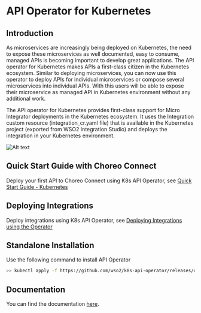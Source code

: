 # API Operator for Kubernetes

## Introduction

As microservices are increasingly being deployed on Kubernetes, the need to expose these microservices as well
documented, easy to consume, managed APIs is becoming important to develop great applications.
The API operator for Kubernetes makes APIs a first-class citizen in the Kubernetes ecosystem.
Similar to deploying microservices, you can now use this operator to deploy APIs for individual microservices or
compose several microservices into individual APIs. With this users will be able to expose their microservice
as managed API in Kubernetes environment without any additional work. 

The API operator for Kubernetes provides first-class support for Micro Integrator deployments in the Kubernetes
ecosystem. It uses the Integration custom resource (integration_cr.yaml file) that is available in the Kubernetes
project (exported from WSO2 Integration Studio) and deploys the integration in your Kubernetes environment.

![Alt text](images/K8s-API-Operator.png?raw=true "K8s API Operator")

## Quick Start Guide with Choreo Connect

Deploy your first API to Choreo Connect using K8s API Operator, see [Quick Start Guide - Kubernetes](https://apim.docs.wso2.com/en/4.0.0/deploy-and-publish/deploy-on-gateway/choreo-connect/getting-started/quick-start-guide/quick-start-guide-kubernetes/)


## Deploying Integrations

Deploy integrations using K8s API Operator, see [Deploying Integrations using the Operator](https://apim.docs.wso2.com/en/4.0.0/install-and-setup/setup/kubernetes-operators/k8s-api-operator/manage-integrations/integration-deployments/)

## Standalone Installation

Use the following command to install API Operator

```sh
>> kubectl apply -f https://github.com/wso2/k8s-api-operator/releases/download/v2.0.2/api-operator-configs.yaml
```

## Documentation 

You can find the documentation [here](https://apim.docs.wso2.com/en/4.0.0/reference/k8s-operators/k8s-api-operator/).
